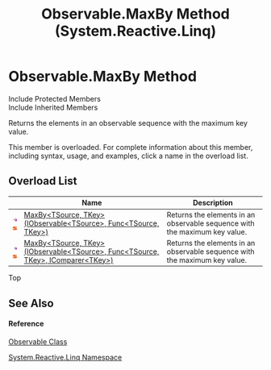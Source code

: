 ﻿---
title: Observable.MaxBy Method  (System.Reactive.Linq)
TOCTitle: MaxBy Method
ms:assetid: Overload:System.Reactive.Linq.Observable.MaxBy
ms:mtpsurl: https://msdn.microsoft.com/en-us/library/system.reactive.linq.observable.maxby(v=VS.103)
ms:contentKeyID: 36068354
ms.date: 06/28/2011
mtps_version: v=VS.103
f1_keywords:
- System.Reactive.Linq.Observable.MaxBy
- System.Reactive.Linq.Observable.MaxBy``2
dev_langs:
- CSharp
- JScript
- VB
- FSharp
---

# Observable.MaxBy Method

Include Protected Members  
Include Inherited Members  

Returns the elements in an observable sequence with the maximum key value.

This member is overloaded. For complete information about this member, including syntax, usage, and examples, click a name in the overload list.

## Overload List

<table>
<thead>
<tr class="header">
<th> </th>
<th>Name</th>
<th>Description</th>
</tr>
</thead>
<tbody>
<tr class="odd">
<td><img src="images\Hh303103.pubmethod(en-us,VS.103).gif" title="Public method" alt="Public method" /><img src="images\Hh244319.static(en-us,VS.103).gif" title="Static member" alt="Static member" /></td>
<td><a href="https://msdn.microsoft.com/en-us/library/m:system.reactive.linq.observable.maxby%60%602(system.iobservable%7b%60%600%7d%2csystem.func%7b%60%600%2c%60%601%7d)(v=VS.103)">MaxBy&lt;TSource, TKey&gt;(IObservable&lt;TSource&gt;, Func&lt;TSource, TKey&gt;)</a></td>
<td>Returns the elements in an observable sequence with the maximum key value.</td>
</tr>
<tr class="even">
<td><img src="images\Hh303103.pubmethod(en-us,VS.103).gif" title="Public method" alt="Public method" /><img src="images\Hh244319.static(en-us,VS.103).gif" title="Static member" alt="Static member" /></td>
<td><a href="https://msdn.microsoft.com/en-us/library/m:system.reactive.linq.observable.maxby%60%602(system.iobservable%7b%60%600%7d%2csystem.func%7b%60%600%2c%60%601%7d%2csystem.collections.generic.icomparer%7b%60%601%7d)(v=VS.103)">MaxBy&lt;TSource, TKey&gt;(IObservable&lt;TSource&gt;, Func&lt;TSource, TKey&gt;, IComparer&lt;TKey&gt;)</a></td>
<td>Returns the elements in an observable sequence with the maximum key value.</td>
</tr>
</tbody>
</table>

Top

## See Also

#### Reference

[Observable Class](hh244252\(v=vs.103\).md)

[System.Reactive.Linq Namespace](hh211929\(v=vs.103\).md)


